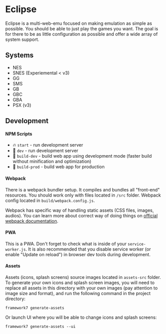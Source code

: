 # Eclipse
Eclipse is a multi-web-emu focused on making emulation as simple as possible. You should be able to just play the games you want. The goal is for there to be as little configuration as possible and offer a wide array of system support. 

## Systems
- NES
- SNES (Experiemental < v3)
- GG
- SMS
- GB
- GBC
- GBA
- PSX (v3)

## Development

#### NPM Scripts
* 🔥 `start` - run development server
* 🔧 `dev` - run development server
* 🔧 `build-dev` - build web app using development mode (faster build without minification and optimization)
* 🔧 `build-prod` - build web app for production

#### Webpack
There is a webpack bundler setup. It compiles and bundles all "front-end" resources. You should work only with files located in `/src` folder. Webpack config located in `build/webpack.config.js`.

Webpack has specific way of handling static assets (CSS files, images, audios). You can learn more about correct way of doing things on [official webpack documentation](https://webpack.js.org/guides/asset-management/).

#### PWA
This is a PWA. Don't forget to check what is inside of your `service-worker.js`. It is also recommended that you disable service worker (or enable "Update on reload") in browser dev tools during development.

#### Assets
Assets (icons, splash screens) source images located in `assets-src` folder. To generate your own icons and splash screen images, you will need to replace all assets in this directory with your own images (pay attention to image size and format), and run the following command in the project directory:

```
framework7 generate-assets
```

Or launch UI where you will be able to change icons and splash screens:

```
framework7 generate-assets --ui
```
